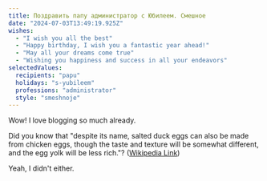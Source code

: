 ```yaml
---
title: Поздравить папу администратор с Юбилеем. Смешное
date: "2024-07-03T13:49:19.925Z"
wishes:
  - "I wish you all the best"
  - "Happy birthday, I wish you a fantastic year ahead!"
  - "May all your dreams come true"
  - "Wishing you happiness and success in all your endeavors"
selectedValues:
  recipients: "papu"
  holidays: "s-yubileem"
  professions: "administrator"
  style: "smeshnoje"
---
```


Wow! I love blogging so much already.

Did you know that "despite its name, salted duck eggs can also be made from
chicken eggs, though the taste and texture will be somewhat different, and the
egg yolk will be less rich."?
([Wikipedia Link](https://en.wikipedia.org/wiki/Salted_duck_egg))

Yeah, I didn't either.
